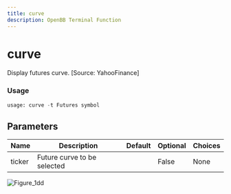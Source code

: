 ```yaml
---
title: curve
description: OpenBB Terminal Function
---
```


# curve

Display futures curve. [Source: YahooFinance]

### Usage 
```python
usage: curve -t Futures symbol
```

## Parameters

| Name | Description | Default | Optional | Choices |
| ---- | ----------- | ------- | -------- | ------- |
| ticker | Future curve to be selected |  | False | None |


![Figure_1dd](https://user-images.githubusercontent.com/25267873/196562734-b3fe1c41-c103-4527-a081-5cf7dae62cce.png)

